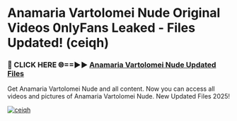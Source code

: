# Anamaria Vartolomei Nude Original Videos 0nlyFans Leaked - Files Updated! (ceiqh)

<h3>🔴 CLICK HERE 🌐==►► <a href="https://tinyurl.com/y5r63du9" rel="nofollow">Anamaria Vartolomei Nude Updated Files</a></h3>

Get Anamaria Vartolomei Nude and all content. Now you can access all videos and pictures of Anamaria Vartolomei Nude. New Updated Files 2025!

[![ceiqh](https://i.imgur.com/UVo9nyh.gif)](https://tinyurl.com/y5r63du9)